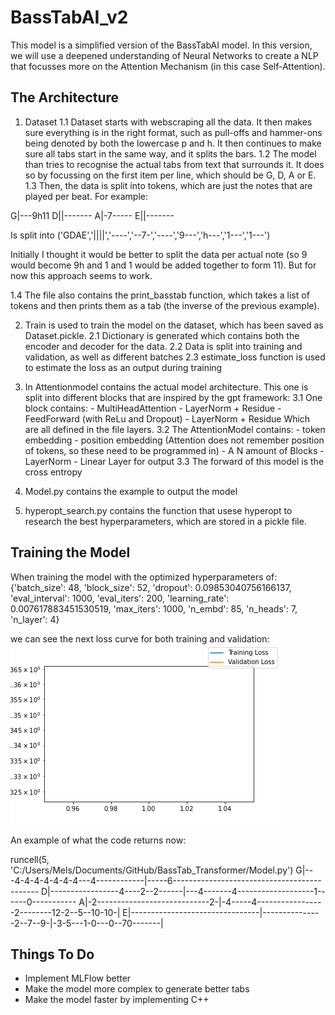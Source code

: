 # BassTabAI_v2

This model is a simplified version of the BassTabAI model. In this version, we will use a deepened understanding of Neural Networks to create a NLP that focusses more on the Attention Mechanism (in this case Self-Attention). 

## The Architecture

1. Dataset
1.1 Dataset starts with webscraping all the data. It then makes sure everything is in the right format, such as pull-offs and hammer-ons being denoted by both the lowercase p and h. It then continues to make sure all tabs start in the same way, and it splits the bars. 
1.2 The model than tries to recognise the actual tabs from text that surrounds it. It does so by focussing on the first item per line, which should be G, D, A or E.
1.3 Then, the data is split into tokens, which are just the notes that are played per beat. For example:

G|---9h11
D||-------
A|-7-----
E||------- 

Is split into 
('GDAE','||||','----','--7-','----','9---','h---','1---','1---')

Initially I thought it would be better to split the data per actual note (so 9 would become 9h and 1 and 1 would be added together to form 11). But for now this approach seems to work.

1.4 The file also contains the print_basstab function, which takes a list of tokens and then prints them as a tab (the inverse of the previous example).

2. Train is used to train the model on the dataset, which has been saved as Dataset.pickle. 
2.1 Dictionary is generated which contains both the encoder and decoder for the data.
2.2 Data is split into training and validation, as well as different batches
2.3 estimate_loss function is used to estimate the loss as an output during training


3. In Attentionmodel contains the actual model architecture. This one is split into different blocks that are inspired by the gpt framework:
	3.1 One block contains:
		- MultiHeadAttention
		- LayerNorm + Residue
		- FeedForward (with ReLu and Dropout)
		- LayerNorm + Residue
	Which are all defined in the file layers.
	3.2 The AttentionModel contains:
		- token embedding
		- position embedding (Attention does not remember position of tokens, so these need to be programmed in)
		- A N amount of Blocks
		- LayerNorm
		- Linear Layer for output
	3.3 The forward of this model is the cross entropy 
	
4. Model.py contains the example to output the model

5. hyperopt_search.py contains the function that usese hyperopt to research the best hyperparameters, which are stored in a pickle file. 

## Training the Model

When training the model with the optimized hyperparameters of:
{'batch_size': 48,
 'block_size': 52,
 'dropout': 0.09853040756166137,
 'eval_interval': 1000,
 'eval_iters': 200,
 'learning_rate': 0.007617883451530519,
 'max_iters': 1000,
 'n_embd': 85,
 'n_heads': 7,
 'n_layer': 4}

we can see the next loss curve for both training and validation:
![Loss Curve](loss_value.png)
 

An example of what the code returns now:

runcell(5, 'C:/Users/Mels/Documents/GitHub/BassTab_Transformer/Model.py')
G|---4-4-4-4-4-4-4---4------------|-----6--------------------------------------------
D|-----------------4----2--2------|---4-------4-------------------1------0-----------
A|-2----------------------------2-|-4-----4-----------------2--------12-2--5--10-10-|
E|--------------------------------|---------------2--7--9-|-3-5---1-0---0--70-------|


## Things To Do 
- Implement MLFlow better
- Make the model more complex to generate better tabs
- Make the model faster by implementing C++
